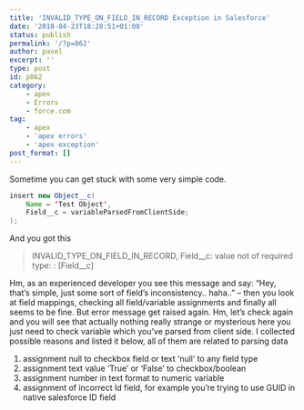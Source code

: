 ```yaml
---
title: 'INVALID_TYPE_ON_FIELD_IN_RECORD Exception in Salesforce'
date: '2018-04-23T18:28:51+01:00'
status: publish
permalink: '/?p=862'
author: pavel
excerpt: ''
type: post
id: p862
category:
    - apex
    - Errors
    - force.com
tag:
    - apex
    - 'apex errors'
    - 'apex exception'
post_format: []
---
```

Sometime you can get stuck with some very simple code.

```java
insert new Object__c(
    Name = 'Test Object',
    Field__c = variableParsedFromClientSide;
);
```

And you got this
> INVALID_TYPE_ON_FIELD_IN_RECORD, Field__c: value not of required type: : [Field__c]

Hm, as an experienced developer you see this message and say: “Hey, that’s simple, just some sort of field’s inconsistency.. haha..” – then you look at field mappings, checking all field/variable assignments and finally all seems to be fine. But error message get raised again. Hm, let’s check again and you will see that actually nothing really strange or mysterious here you just need to check variable which you’ve parsed from client side. I collected possible reasons and listed it below, all of them are related to parsing data

1. assignment null to checkbox field or text ‘null’ to any field type
2. assignment text value ‘True’ or ‘False’ to checkbox/boolean
3. assignment number in text format to numeric variable
4. assignment of incorrect Id field, for example you’re trying to use GUID in native salesforce ID field